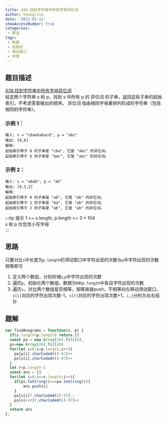 ```yaml
---
title: 438.找到字符串中所有字母异位词
author: Younglina
date: '2022-01-11'
showAccessNumber: true
categories:
 - 算法
tags:
 - 刷题
 - 双指针
 - 滑动窗口
 - 中等
---
```

## 题目描述
[438.找到字符串中所有字母异位词](https://leetcode-cn.com/problems/find-all-anagrams-in-a-string/)  
给定两个字符串 s 和 p，找到 s 中所有 p 的 异位词 的子串，返回这些子串的起始索引。不考虑答案输出的顺序。
异位词 指由相同字母重排列形成的字符串（包括相同的字符串）。
### 示例 1：
```
输入: s = "cbaebabacd", p = "abc"  
输出: [0,6]  
解释:  
起始索引等于 0 的子串是 "cba", 它是 "abc" 的异位词。  
起始索引等于 6 的子串是 "bac", 它是 "abc" 的异位词。  
```

### 示例 2：
```
输入: s = "abab", p = "ab"  
输出: [0,1,2]  
解释:  
起始索引等于 0 的子串是 "ab", 它是 "ab" 的异位词。  
起始索引等于 1 的子串是 "ba", 它是 "ab" 的异位词。  
起始索引等于 2 的子串是 "ab", 它是 "ab" 的异位词。  
```

:::tip 提示
1 <= s.length, p.length <= 3 * 104  
s 和 p 仅包含小写字母  
:::

## 思路
只要对比`s`中长度为`p.length`的滑动窗口中字符出现的次数与`p`中字符出现的次数相等即可  
1. 定义两个数组，分别存储`s`,`p`中字符出现的次数  
2. 遍历`p`，初始化两个数组，数据为`0到p.length`中各自字符出现的次数
3. 遍历`s`，对比两个数组是否相等，相等直接push，不相等向左移动滑动窗口，
`s[i]`对应的字符出现次数-1，`s[r]`对应的字符出现次数+1，`i,j`分别为左右指针

## 题解
```javascript
var findAnagrams = function(s, p) {
  if(s.length<p.length) return []
  const pa = new Array(26).fill(0),
  ps=new Array(26).fill(0)
  for(let i=0;i<p.length;i++){
    pa[p[i].charCodeAt()-97]++
    ps[s[i].charCodeAt()-97]++
  }
  let r=p.length-1
  const ans = []
  for(let i=0;i<=s.length;i++){
    if(ps.toString()===pa.toString()){
        ans.push(i)
    }
    ps[s[i]?.charCodeAt()-97]--
    ps[s[++r]?.charCodeAt()-97]++
  }
  return ans
};
```